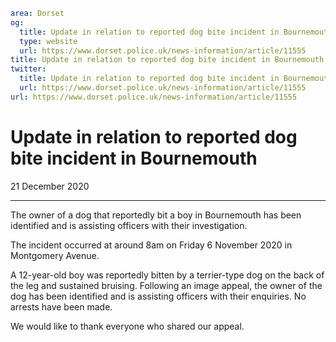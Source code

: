```yaml
area: Dorset
og:
  title: Update in relation to reported dog bite incident in Bournemouth
  type: website
  url: https://www.dorset.police.uk/news-information/article/11555
title: Update in relation to reported dog bite incident in Bournemouth |
twitter:
  title: Update in relation to reported dog bite incident in Bournemouth
  url: https://www.dorset.police.uk/news-information/article/11555
url: https://www.dorset.police.uk/news-information/article/11555
```

# Update in relation to reported dog bite incident in Bournemouth

21 December 2020

* * *

The owner of a dog that reportedly bit a boy in Bournemouth has been identified and is assisting officers with their investigation.

The incident occurred at around 8am on Friday 6 November 2020 in Montgomery Avenue.

A 12-year-old boy was reportedly bitten by a terrier-type dog on the back of the leg and sustained bruising.
Following an image appeal, the owner of the dog has been identified and is assisting officers with their enquiries. No arrests have been made.

We would like to thank everyone who shared our appeal.
